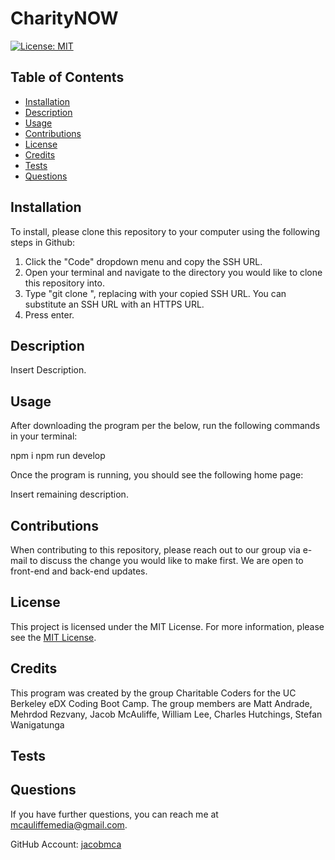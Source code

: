 # CharityNOW
[![License: MIT](https://img.shields.io/badge/License-MIT-yellow.svg)](https://opensource.org/licenses/MIT)
## Table of Contents
* [Installation](#installation)
* [Description](#description)
* [Usage](#usage)
* [Contributions](#contributions)
* [License](#license)
* [Credits](#credits)
* [Tests](#tests)
* [Questions](#questions)

## Installation
To install, please clone this repository to your computer using the following steps in Github:

1. Click the "Code" dropdown menu and copy the SSH URL.
2. Open your terminal and navigate to the directory you would like to clone this repository into.
3. Type "git clone <paste SSH URL>", replacing <paste SSH URL> with your copied SSH URL. You can substitute an SSH URL with an HTTPS URL.
4. Press enter.

## Description

Insert Description.

## Usage

After downloading the program per the below, run the following commands in your terminal:

npm i
npm run develop

Once the program is running, you should see the following home page:

Insert remaining description.

## Contributions
When contributing to this repository, please reach out to our group via e-mail to discuss the change you would like to make first. We are open to front-end and back-end updates.

## License
This project is licensed under the MIT License. For more information, please see the [MIT License](https://opensource.org/licenses/MIT).

## Credits
This program was created by the group Charitable Coders for the UC Berkeley eDX Coding Boot Camp. The group members are Matt Andrade, Mehrdod Rezvany, Jacob McAuliffe, William Lee, Charles Hutchings, Stefan Wanigatunga

## Tests


## Questions
If you have further questions, you can reach me at [mcauliffemedia@gmail.com](mailto:mcauliffemedia@gmail.com).

GitHub Account: [jacobmca](https://github.com/jacobmca)
